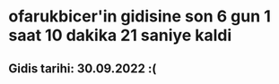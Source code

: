 # ofarukbicer'in gidisine son 6 gun 1 saat 10 dakika 21 saniye kaldi

## Gidis tarihi: 30.09.2022 :(